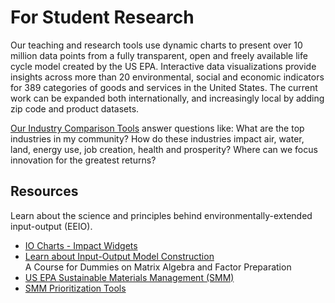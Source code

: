 # For Student Research

Our teaching and research tools use dynamic charts to present over 10 million data points from a fully transparent, open and freely available life cycle model created by the US EPA. Interactive data visualizations provide insights across more than 20 environmental, social and economic indicators for 389 categories of goods and services in the United States.  The current work can be expanded both internationally, and increasingly local by adding zip code and product datasets.

<!--
[USEEIO embeddable charts](../charts/) can be a great starting point when developing sustainability initiatives.  
-->

<a href="../../localsite/info/">Our Industry Comparison Tools</a> answer questions like: What are the top industries in my community? How do these industries impact air, water, land, energy use, job creation, health and prosperity? Where can we focus innovation for the greatest&nbsp;returns?

## Resources

Learn about the science and principles behind environmentally-extended input-output (EEIO).

- [IO Charts - Impact Widgets](/io/charts/)  
- [Learn about Input-Output Model Construction](/io/about/matrix/)  
A Course for Dummies on Matrix Algebra and Factor Preparation  
- <a href="http://epa.gov/smm" target="_parent">US EPA Sustainable Materials Management (SMM)</a>  
- [SMM Prioritization Tools](https://www.epa.gov/smm/sustainable-materials-management-prioritization-tools)
